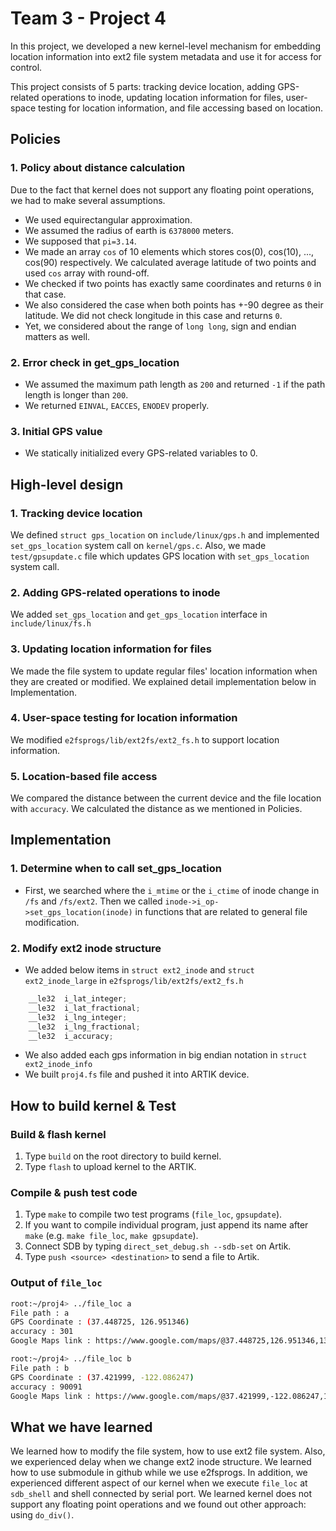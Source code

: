 # Team 3 - Project 4

In this project, we developed a new kernel-level mechanism for embedding location information into ext2 file system metadata and use it for access for control. 

This project consists of 5 parts:
tracking device location, 
adding GPS-related operations to inode,
updating location information for files,
user-space testing for location information, 
and file accessing based on location.

## Policies

### 1. Policy about distance calculation

Due to the fact that kernel does not support any floating point operations, we had to make several assumptions.

-	We used equirectangular approximation.
-	We assumed the radius of earth is `6378000` meters.
-	We supposed that `pi=3.14`.
-	We made an array `cos` of 10 elements which stores cos(0), cos(10), ..., cos(90) respectively. We calculated average latitude of two points and used `cos` array with round-off.
- We checked if two points has exactly same coordinates and returns `0` in that case.
- We also considered the case when both points has +-90 degree as their latitude. We did not check longitude in this case and returns `0`.
- Yet, we considered about the range of `long long`, sign and endian matters as well. 

### 2. Error check in get_gps_location

- We assumed the maximum path length as `200` and returned `-1` if the path length is longer than `200`.
- We returned `EINVAL`, `EACCES`, `ENODEV` properly.

### 3. Initial GPS value
- We statically initialized every GPS-related variables to 0.

## High-level design

### 1. Tracking device location

We defined `struct gps_location` on `include/linux/gps.h` and implemented `set_gps_location` system call on `kernel/gps.c`. Also, we made `test/gpsupdate.c` file which updates GPS location with `set_gps_location` system call.

### 2. Adding GPS-related operations to inode

We added `set_gps_location` and `get_gps_location` interface in `include/linux/fs.h`

### 3. Updating location information for files

We made the file system to update regular files' location information when they are created or modified. We explained detail implementation below in Implementation.

### 4. User-space testing for location information

We modified `e2fsprogs/lib/ext2fs/ext2_fs.h` to support location information. 

### 5. Location-based file access

We compared the distance between the current device and the file location with `accuracy`. We calculated the distance as we mentioned in Policies.

## Implementation

### 1. Determine when to call set_gps_location

- First, we searched where the `i_mtime` or the `i_ctime` of inode change in `/fs` and `/fs/ext2`. Then we called `inode->i_op->set_gps_location(inode)` in functions that are related to general file modification.

### 2. Modify ext2 inode structure

- We added below items in `struct ext2_inode` and `struct ext2_inode_large` in `e2fsprogs/lib/ext2fs/ext2_fs.h`
```c
	__le32	i_lat_integer;
	__le32	i_lat_fractional;
	__le32	i_lng_integer;
	__le32	i_lng_fractional;
	__le32	i_accuracy;
```
- We also added each gps information in big endian notation in `struct ext2_inode_info`
- We built `proj4.fs` file and pushed it into ARTIK device.

## How to build kernel & Test

### Build & flash kernel
1. Type `build` on the root directory to build kernel.
2. Type `flash` to upload kernel to the ARTIK.

### Compile & push test code
1. Type `make` to compile two test programs (`file_loc`, `gpsupdate`).
2. If you want to compile individual program, just append its name after `make` (e.g. `make file_loc`, `make gpsupdate`).
3. Connect SDB by typing `direct_set_debug.sh --sdb-set` on Artik.
4. Type `push <source> <destination>` to send a file to Artik.

### Output of `file_loc`
```bash
root:~/proj4> ../file_loc a
File path : a
GPS Coordinate : (37.448725, 126.951346)
accuracy : 301
Google Maps link : https://www.google.com/maps/@37.448725,126.951346,13z

root:~/proj4> ../file_loc b
File path : b
GPS Coordinate : (37.421999, -122.086247)
accuracy : 90091
Google Maps link : https://www.google.com/maps/@37.421999,-122.086247,13z
```


## What we have learned

We learned how to modify the file system, how to use ext2 file system. Also, we experienced delay when we change ext2 inode structure. We learned how to use submodule in github while we use e2fsprogs. In addition, we experienced different aspect of our kernel when we execute `file_loc` at `sdb_shell` and shell connected by serial port. We learned kernel does not support any floating point operations and we found out other approach: using `do_div()`. 
